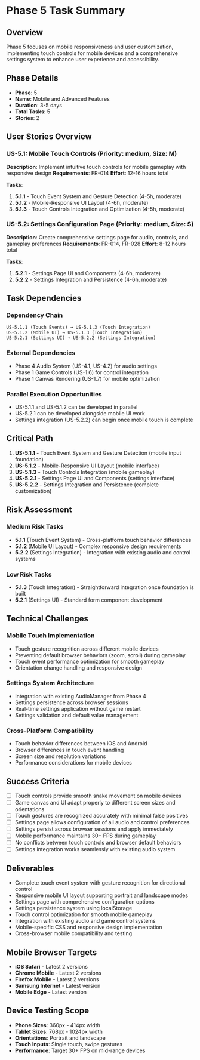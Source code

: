# Phase 5 Task Summary

## Overview

Phase 5 focuses on mobile responsiveness and user customization, implementing touch controls for mobile devices and a comprehensive settings system to enhance user experience and accessibility.

## Phase Details

- **Phase**: 5
- **Name**: Mobile and Advanced Features
- **Duration**: 3-5 days
- **Total Tasks**: 5
- **Stories**: 2

## User Stories Overview

### US-5.1: Mobile Touch Controls (Priority: medium, Size: M)

**Description**: Implement intuitive touch controls for mobile gameplay with responsive design
**Requirements**: FR-014
**Effort**: 12-16 hours total

**Tasks**:

1. **5.1.1** - Touch Event System and Gesture Detection (4-5h, moderate)
2. **5.1.2** - Mobile-Responsive UI Layout (4-6h, moderate)
3. **5.1.3** - Touch Controls Integration and Optimization (4-5h, moderate)

### US-5.2: Settings Configuration Page (Priority: medium, Size: S)

**Description**: Create comprehensive settings page for audio, controls, and gameplay preferences
**Requirements**: FR-014, FR-028
**Effort**: 8-12 hours total

**Tasks**:

1. **5.2.1** - Settings Page UI and Components (4-6h, moderate)
2. **5.2.2** - Settings Integration and Persistence (4-6h, moderate)

## Task Dependencies

### Dependency Chain

```
US-5.1.1 (Touch Events) → US-5.1.3 (Touch Integration)
US-5.1.2 (Mobile UI) → US-5.1.3 (Touch Integration)
US-5.2.1 (Settings UI) → US-5.2.2 (Settings Integration)
```

### External Dependencies

- Phase 4 Audio System (US-4.1, US-4.2) for audio settings
- Phase 1 Game Controls (US-1.6) for control integration
- Phase 1 Canvas Rendering (US-1.7) for mobile optimization

### Parallel Execution Opportunities

- US-5.1.1 and US-5.1.2 can be developed in parallel
- US-5.2.1 can be developed alongside mobile UI work
- Settings integration (US-5.2.2) can begin once mobile touch is complete

## Critical Path

1. **US-5.1.1** - Touch Event System and Gesture Detection (mobile input foundation)
2. **US-5.1.2** - Mobile-Responsive UI Layout (mobile interface)
3. **US-5.1.3** - Touch Controls Integration (mobile gameplay)
4. **US-5.2.1** - Settings Page UI and Components (settings interface)
5. **US-5.2.2** - Settings Integration and Persistence (complete customization)

## Risk Assessment

### Medium Risk Tasks

- **5.1.1** (Touch Event System) - Cross-platform touch behavior differences
- **5.1.2** (Mobile UI Layout) - Complex responsive design requirements
- **5.2.2** (Settings Integration) - Integration with existing audio and control systems

### Low Risk Tasks

- **5.1.3** (Touch Integration) - Straightforward integration once foundation is built
- **5.2.1** (Settings UI) - Standard form component development

## Technical Challenges

### Mobile Touch Implementation

- Touch gesture recognition across different mobile devices
- Preventing default browser behaviors (zoom, scroll) during gameplay
- Touch event performance optimization for smooth gameplay
- Orientation change handling and responsive design

### Settings System Architecture

- Integration with existing AudioManager from Phase 4
- Settings persistence across browser sessions
- Real-time settings application without game restart
- Settings validation and default value management

### Cross-Platform Compatibility

- Touch behavior differences between iOS and Android
- Browser differences in touch event handling
- Screen size and resolution variations
- Performance considerations for mobile devices

## Success Criteria

- [ ] Touch controls provide smooth snake movement on mobile devices
- [ ] Game canvas and UI adapt properly to different screen sizes and orientations
- [ ] Touch gestures are recognized accurately with minimal false positives
- [ ] Settings page allows configuration of all audio and control preferences
- [ ] Settings persist across browser sessions and apply immediately
- [ ] Mobile performance maintains 30+ FPS during gameplay
- [ ] No conflicts between touch controls and browser default behaviors
- [ ] Settings integration works seamlessly with existing audio system

## Deliverables

- Complete touch event system with gesture recognition for directional control
- Responsive mobile UI layout supporting portrait and landscape modes
- Settings page with comprehensive configuration options
- Settings persistence system using localStorage
- Touch control optimization for smooth mobile gameplay
- Integration with existing audio and game control systems
- Mobile-specific CSS and responsive design implementation
- Cross-browser mobile compatibility and testing

## Mobile Browser Targets

- **iOS Safari** - Latest 2 versions
- **Chrome Mobile** - Latest 2 versions
- **Firefox Mobile** - Latest 2 versions
- **Samsung Internet** - Latest version
- **Mobile Edge** - Latest version

## Device Testing Scope

- **Phone Sizes**: 360px - 414px width
- **Tablet Sizes**: 768px - 1024px width
- **Orientations**: Portrait and landscape
- **Touch Inputs**: Single touch, swipe gestures
- **Performance**: Target 30+ FPS on mid-range devices
